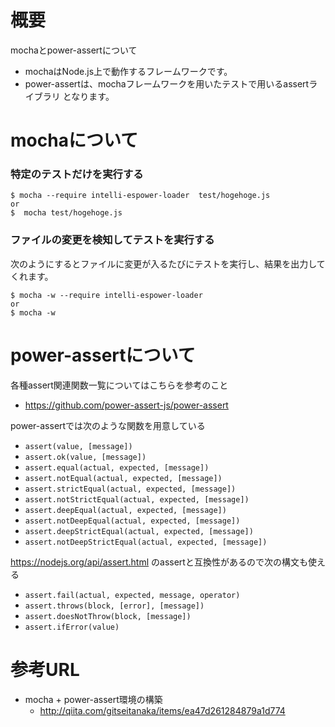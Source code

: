 # 概要
mochaとpower-assertについて
- mochaはNode.js上で動作するフレームワークです。
- power-assertは、mochaフレームワークを用いたテストで用いるassertライブラリ
となります。


# mochaについて

### 特定のテストだけを実行する
```
$ mocha --require intelli-espower-loader  test/hogehoge.js
or
$  mocha test/hogehoge.js
```

### ファイルの変更を検知してテストを実行する
次のようにするとファイルに変更が入るたびにテストを実行し、結果を出力してくれます。
```
$ mocha -w --require intelli-espower-loader
or
$ mocha -w
```

# power-assertについて
各種assert関連関数一覧についてはこちらを参考のこと
- https://github.com/power-assert-js/power-assert

power-assertでは次のような関数を用意している
* `assert(value, [message])`
* `assert.ok(value, [message])`
* `assert.equal(actual, expected, [message])`
* `assert.notEqual(actual, expected, [message])`
* `assert.strictEqual(actual, expected, [message])`
* `assert.notStrictEqual(actual, expected, [message])`
* `assert.deepEqual(actual, expected, [message])`
* `assert.notDeepEqual(actual, expected, [message])`
* `assert.deepStrictEqual(actual, expected, [message])`
* `assert.notDeepStrictEqual(actual, expected, [message])`

https://nodejs.org/api/assert.html のassertと互換性があるので次の構文も使える
* `assert.fail(actual, expected, message, operator)`
* `assert.throws(block, [error], [message])`
* `assert.doesNotThrow(block, [message])`
* `assert.ifError(value)`


# 参考URL
- mocha + power-assert環境の構築
  - http://qiita.com/gitseitanaka/items/ea47d261284879a1d774
